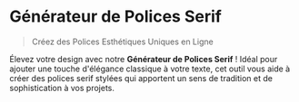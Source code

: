 # Générateur de Polices Serif

> Créez des Polices Esthétiques Uniques en Ligne

Élevez votre design avec notre **Générateur de Polices Serif** ! Idéal pour ajouter une touche d'élégance classique à votre texte, cet outil vous aide à créer des polices serif stylées qui apportent un sens de tradition et de sophistication à vos projets.